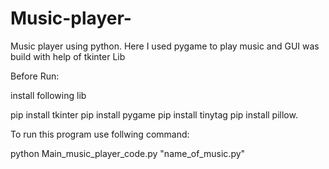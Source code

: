 # Music-player-
Music player using python. Here I used pygame to play music and GUI was build with help of tkinter Lib

Before Run:

install following lib

pip install tkinter 
pip install pygame
pip install tinytag
pip install pillow.

To run this program use follwing command:

python Main_music_player_code.py "name_of_music.py"
